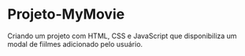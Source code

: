 # Projeto-MyMovie
 Criando um projeto com HTML, CSS e JavaScript que disponibiliza um modal de fiilmes adicionado pelo usuário.
